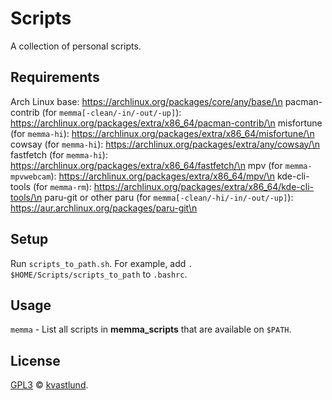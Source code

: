 # Scripts
A collection of personal scripts.

## Requirements
Arch Linux base: https://archlinux.org/packages/core/any/base/\n
pacman-contrib (for `memma[-clean/-in/-out/-up]`): https://archlinux.org/packages/extra/x86_64/pacman-contrib/\n
misfortune (for `memma-hi`): https://archlinux.org/packages/extra/x86_64/misfortune/\n
cowsay (for `memma-hi`): https://archlinux.org/packages/extra/any/cowsay/\n
fastfetch (for `memma-hi`): https://archlinux.org/packages/extra/x86_64/fastfetch/\n
mpv (for `memma-mpvwebcam`): https://archlinux.org/packages/extra/x86_64/mpv/\n
kde-cli-tools (for `memma-rm`): https://archlinux.org/packages/extra/x86_64/kde-cli-tools/\n
paru-git or other paru (for `memma[-clean/-hi/-in/-out/-up]`): https://aur.archlinux.org/packages/paru-git\n

## Setup
Run `scripts_to_path.sh`. For example, add `. $HOME/Scripts/scripts_to_path` to `.bashrc`.

## Usage
`memma` - List all scripts in **memma_scripts** that are available on `$PATH`.

## License
[GPL3](LICENSE) © [kvastlund](https://github.com/kvastlund).
